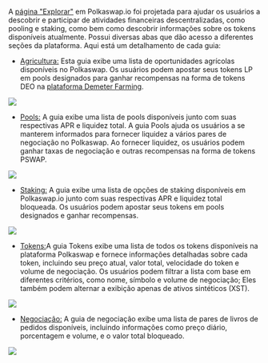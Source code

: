A [página "Explorar"](https://polkaswap.io/#/explore/demeter/farming) em Polkaswap.io foi projetada para ajudar os usuários a descobrir e participar de atividades financeiras descentralizadas, como pooling e staking, como bem como descobrir informações sobre os tokens disponíveis atualmente. Possui diversas abas que dão acesso a diferentes seções da plataforma. Aqui está um detalhamento de cada guia:

- [Agricultura:](https://polkaswap.io/#/explore/demeter/farming) Esta guia exibe uma lista de oportunidades agrícolas disponíveis no Polkaswap. Os usuários podem apostar seus tokens LP em pools designados para ganhar recompensas na forma de tokens DEO na [plataforma Demeter Farming](https://farming.deotoken.io/).  

![](/.gitbook/assets/polkaswap-explore-farming.png)

- [Pools:](https://polkaswap.io/#/explore/pools/) A guia exibe uma lista de pools disponíveis junto com suas respectivas APR e liquidez total. A guia Pools ajuda os usuários a se manterem informados para fornecer liquidez a vários pares de negociação no Polkaswap. Ao fornecer liquidez, os usuários podem ganhar taxas de negociação e outras recompensas na forma de tokens PSWAP.

![](/.gitbook/assets/polkaswap-explore-pools.png)

- [Staking:](https://polkaswap.io/#/explore/demeter/staking) A guia exibe uma lista de opções de staking disponíveis em Polkaswap.io junto com suas respectivas APR e liquidez total bloqueada. Os usuários podem apostar seus tokens em pools designados e ganhar recompensas.

![](/.gitbook/assets/polkaswap-explore-staking.png)

- [Tokens:](https://polkaswap.io/#/explore/tokens)A guia Tokens exibe uma lista de todos os tokens disponíveis na plataforma Polkaswap e fornece informações detalhadas sobre cada token, incluindo seu preço atual, valor total, velocidade do token e volume de negociação. Os usuários podem filtrar a lista com base em diferentes critérios, como nome, símbolo e volume de negociação; Eles também podem alternar a exibição apenas de ativos sintéticos (XST).

![](/.gitbook/assets/polkaswap-explore-tokens.png)

- [Negociação:](https://polkaswap.io/#/explore/books) A guia de negociação exibe uma lista de pares de livros de pedidos disponíveis, incluindo informações como preço diário, porcentagem e volume, e o valor total bloqueado.

![](/.gitbook/assets/polkaswap-explore-books.png)

